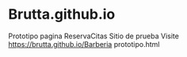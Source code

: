 # Brutta.github.io
Prototipo pagina ReservaCitas
Sitio de prueba
Visite https://brutta.github.io/Barberia prototipo.html
